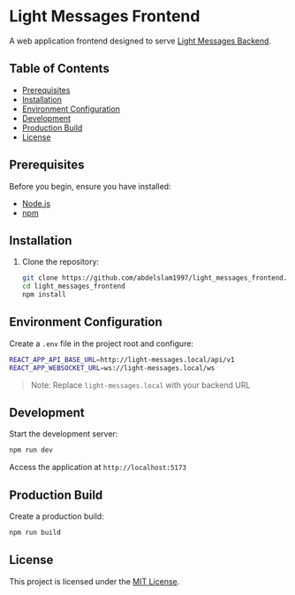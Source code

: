 # Light Messages Frontend

A web application frontend designed to serve [Light Messages Backend](https://github.com/abdelslam1997/light_messages_backend).

## Table of Contents
- [Prerequisites](#prerequisites)
- [Installation](#installation)
- [Environment Configuration](#environment-configuration)
- [Development](#development)
- [Production Build](#production-build)
- [License](#license)

## Prerequisites

Before you begin, ensure you have installed:
- [Node.js](https://nodejs.org/)
- [npm](https://www.npmjs.com/)

## Installation

1. Clone the repository:
    ```bash
    git clone https://github.com/abdelslam1997/light_messages_frontend.git
    cd light_messages_frontend
    npm install
    ```

## Environment Configuration

Create a `.env` file in the project root and configure:
```bash
REACT_APP_API_BASE_URL=http://light-messages.local/api/v1
REACT_APP_WEBSOCKET_URL=ws://light-messages.local/ws
```
> Note: Replace `light-messages.local` with your backend URL

## Development

Start the development server:
```bash
npm run dev
```
Access the application at `http://localhost:5173`

## Production Build

Create a production build:
```bash
npm run build
```

## License

This project is licensed under the [MIT License](LICENSE).
